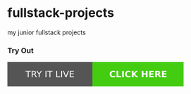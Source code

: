 # fullstack-projects
my junior fullstack projects

### Try Out
<a href="https://marslinoed.github.io/fullstack-projects/" target="_blank">
  <img src="try-it-out.svg" alt="Try it live">
</a>
